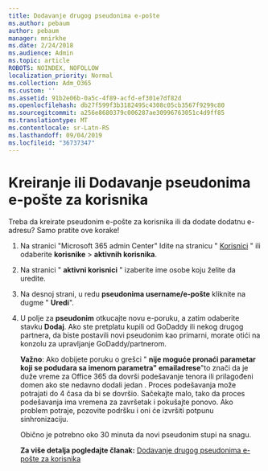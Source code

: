 ```yaml
---
title: Dodavanje drugog pseudonima e-pošte
ms.author: pebaum
author: pebaum
manager: mnirkhe
ms.date: 2/24/2018
ms.audience: Admin
ms.topic: article
ROBOTS: NOINDEX, NOFOLLOW
localization_priority: Normal
ms.collection: Adm_O365
ms.custom: ''
ms.assetid: 91b2e06b-0a5c-4f89-acfd-ef301e7df82d
ms.openlocfilehash: db27f599f3b3182495c4308c05cb3567f9299c80
ms.sourcegitcommit: a256e8680379c006287ae30996763051c4d9ff85
ms.translationtype: MT
ms.contentlocale: sr-Latn-RS
ms.lasthandoff: 09/04/2019
ms.locfileid: "36737347"
---
```

# <a name="create-or-add-an-email-alias-for-a-user"></a>Kreiranje ili Dodavanje pseudonima e-pošte za korisnika

Treba da kreirate pseudonim e-pošte za korisnika ili da dodate dodatnu e-adresu? Samo pratite ove korake!
  
1. Na stranici "Microsoft 365 admin Center" Idite na stranicu " [Korisnici](https://go.microsoft.com/fwlink/p/?linkid=834822) " ili odaberite **korisnike** \> **aktivnih korisnika**.
    
2. Na stranici " **aktivni korisnici** " izaberite ime osobe koju želite da uredite. 
    
3. Na desnoj strani, u redu **pseudonima username/e-pošte** kliknite na dugme " **Uredi**".
    
4. U polje za **pseudonim** otkucajte novu e-poruku, a zatim odaberite stavku **Dodaj**. Ako ste pretplatu kupili od GoDaddy ili nekog drugog partnera, da biste postavili novi pseudonim kao primarni, morate otići na konzolu za upravljanje GoDaddy/partnerom. 
    
    **Važno**: Ako dobijete poruku o grešci " **nije moguće pronaći parametar koji se podudara sa imenom parametra" emailadrese**"to znači da je duže vreme za Office 365 da dovrši podešavanje tenora ili prilagođeni domen ako ste nedavno dodali jedan . Proces podešavanja može potrajati do 4 časa da bi se dovršio. Sačekajte malo, tako da proces podešavanja ima vremena za završetak i pokušajte ponovo. Ako problem potraje, pozovite podršku i oni će izvršiti potpunu sinhronizaciju.
    
    Obično je potrebno oko 30 minuta da novi pseudonim stupi na snagu.
    
    **Za više detalja pogledajte članak:** [Dodavanje drugog pseudonima e-pošte za korisnika](https://docs.microsoft.com/office365/admin/email/add-another-email-alias-for-a-user)
    

